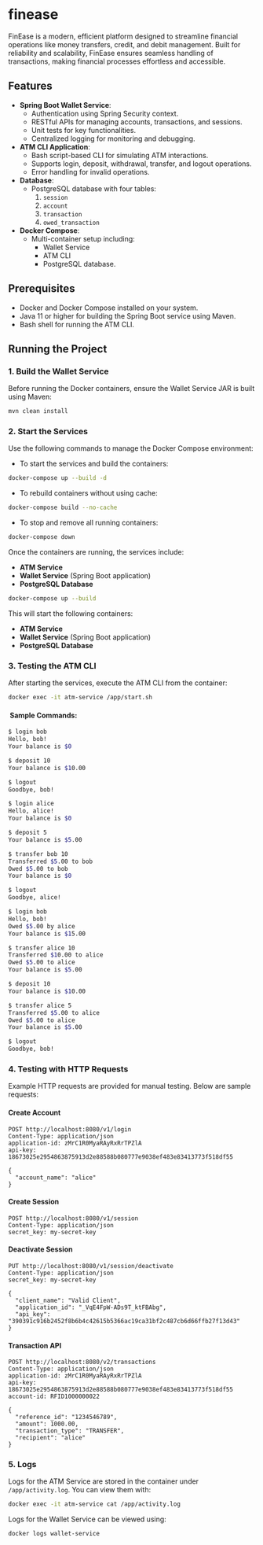 # finease
FinEase is a modern, efficient platform designed to streamline financial operations like money transfers, credit, and debit management. Built for reliability and scalability, FinEase ensures seamless handling of transactions, making financial processes effortless and accessible.
## Features

- **Spring Boot Wallet Service**:
    - Authentication using Spring Security context.
    - RESTful APIs for managing accounts, transactions, and sessions.
    - Unit tests for key functionalities.
    - Centralized logging for monitoring and debugging.
- **ATM CLI Application**:
    - Bash script-based CLI for simulating ATM interactions.
    - Supports login, deposit, withdrawal, transfer, and logout operations.
    - Error handling for invalid operations.
- **Database**:
    - PostgreSQL database with four tables:
        1. `session`
        2. `account`
        3. `transaction`
        4. `owed_transaction`
- **Docker Compose**:
    - Multi-container setup including:
        - Wallet Service
        - ATM CLI
        - PostgreSQL database.

## Prerequisites

- Docker and Docker Compose installed on your system.
- Java 11 or higher for building the Spring Boot service using Maven.
- Bash shell for running the ATM CLI.

## Running the Project

### 1. Build the Wallet Service
Before running the Docker containers, ensure the Wallet Service JAR is built using Maven:

```bash
mvn clean install
```


### 2. Start the Services

Use the following commands to manage the Docker Compose environment:

- To start the services and build the containers:

```bash
docker-compose up --build -d
```

- To rebuild containers without using cache:

```bash
docker-compose build --no-cache
```

- To stop and remove all running containers:

```bash
docker-compose down
```

Once the containers are running, the services include:

- **ATM Service**
- **Wallet Service** (Spring Boot application)
- **PostgreSQL Database**

```bash
docker-compose up --build
```

This will start the following containers:

- **ATM Service**
- **Wallet Service** (Spring Boot application)
- **PostgreSQL Database**

### 3. Testing the ATM CLI

After starting the services, execute the ATM CLI from the container:

```bash
docker exec -it atm-service /app/start.sh
```

####  Sample Commands:

```bash
$ login bob
Hello, bob!
Your balance is $0

$ deposit 10
Your balance is $10.00

$ logout
Goodbye, bob!

$ login alice
Hello, alice!
Your balance is $0

$ deposit 5
Your balance is $5.00

$ transfer bob 10
Transferred $5.00 to bob
Owed $5.00 to bob
Your balance is $0

$ logout
Goodbye, alice!

$ login bob
Hello, bob!
Owed $5.00 by alice
Your balance is $15.00

$ transfer alice 10
Transferred $10.00 to alice
Owed $5.00 to alice
Your balance is $5.00

$ deposit 10
Your balance is $10.00

$ transfer alice 5
Transferred $5.00 to alice
Owed $5.00 to alice
Your balance is $5.00

$ logout
Goodbye, bob!
```

### 4. Testing with HTTP Requests

Example HTTP requests are provided for manual testing. Below are sample requests:

#### Create Account

```http
POST http://localhost:8080/v1/login
Content-Type: application/json
application-id: zMrC1R0MyaRAyRxRrTPZlA
api-key: 18673025e2954863875913d2e88588b080777e9038ef483e83413773f518df55

{
  "account_name": "alice"
}
```

#### Create Session

```http
POST http://localhost:8080/v1/session
Content-Type: application/json
secret_key: my-secret-key
```

#### Deactivate Session

```http
PUT http://localhost:8080/v1/session/deactivate
Content-Type: application/json
secret_key: my-secret-key

{
  "client_name": "Valid Client",
  "application_id": "_VqE4FpW-ADs9T_ktFBAbg",
  "api_key": "390391c916b2452f8b6b4c42615b5366ac19ca31bf2c487cb6d66ffb27f13d43"
}
```

#### Transaction API

```http
POST http://localhost:8080/v2/transactions
Content-Type: application/json
application-id: zMrC1R0MyaRAyRxRrTPZlA
api-key: 18673025e2954863875913d2e88588b080777e9038ef483e83413773f518df55
account-id: RFID1000000022

{
  "reference_id": "1234546789",
  "amount": 1000.00,
  "transaction_type": "TRANSFER",
  "recipient": "alice"
}
```

### 5. Logs

Logs for the ATM Service are stored in the container under `/app/activity.log`. You can view them with:

```bash
docker exec -it atm-service cat /app/activity.log
```

Logs for the Wallet Service can be viewed using:

```bash
docker logs wallet-service
```

